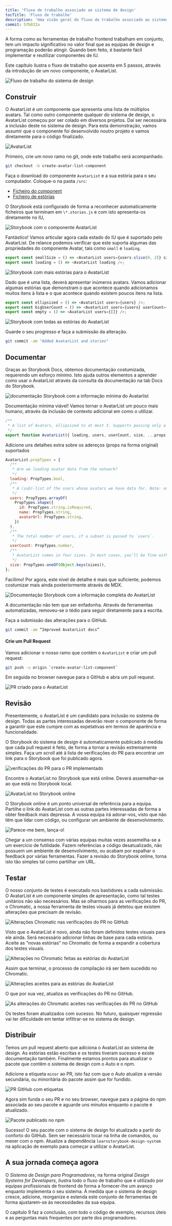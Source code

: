 ```yaml
---
title: 'Fluxo de trabalho associado ao sistema de design'
tocTitle: 'Fluxo de trabalho'
description: 'Uma visão geral do fluxo de trabalho associado ao sistema de design para programadores frontend'
commit: 5fb832a
---
```


A forma como as ferramentas de trabalho frontend trabalham em conjunto, tem um impacto significativo no valor final que as equipas de design e programação poderão atingir. Quando bem feito, é bastante fácil implementar e reutilizar componentes de IU. 

Este capítulo ilustra o fluxo de trabalho que assenta em 5 passos, através 
da introdução de um novo componente, o AvatarList.

![Fluxo de trabalho do sistema de design](/design-systems-for-developers/design-system-workflow-horizontal.jpg)

## Construir

O AvatarList é um componente que apresenta uma lista de múltiplos avatars. Tal como outro componente qualquer do sistema de design, o AvatarList começou por ser colado em diversos projetos. Daí ser necessária a inclusão deste no sistema de design. Para esta demonstração, vamos assumir que o componente foi desenvolvido noutro projeto e vamos diretamente para o código finalizado.

![AvatarList](/design-systems-for-developers/AvatarList.jpg)

Primeiro, crie um novo ramo no git, onde este trabalho será acompanhado.

```bash
git checkout -b create-avatar-list-component
```

Faça o download do componente `AvatarList` e a sua estória para o seu computador. Coloque-o na pasta `/src`:

- [Ficheiro do component](https://raw.githubusercontent.com/chromaui/learnstorybook-design-system/2347a5e8b27635f39091728d0845ff7a2ded3699/src/AvatarList.js)
- [Ficheiro de estórias](https://raw.githubusercontent.com/chromaui/learnstorybook-design-system/2347a5e8b27635f39091728d0845ff7a2ded3699/src/AvatarList.stories.js)

O Storybook está configurado de forma a reconhecer automaticamente ficheiros que terminam em `\*.stories.js` e com isto apresenta-os diretamente no IU,

![Storybook com o componente AvatarList](/design-systems-for-developers/storybook-with-avatarlist.png)

Fantástico! Vamos articular agora cada estado do IU que é suportado pelo AvatarList. De relance podemos verificar que este suporta algumas das propriedades do componente Avatar, tais como `small` e `loading`.

```javascript
export const smallSize = () => <AvatarList users={users.slice(0, 2)} size="small" />;
export const loading = () => <AvatarList loading />;
```

![Storybook com mais estórias para o AvatarList](/design-systems-for-developers/storybook-with-avatarlist-loading.png)

Dado que é uma lista, deverá apresentar inúmeros avatars. Vamos adicionar algumas estórias que demonstram o que acontece quando adicionamos muitos itens à lista e o que acontece quando existem poucos itens na lista.

```javascript
export const ellipsized = () => <AvatarList users={users} />;
export const bigUserCount = () => <AvatarList users={users} userCount={100} />;
export const empty = () => <AvatarList users={[]} />;
```

![Storybook com todas as estórias do AvatarList](/design-systems-for-developers/storybook-with-all-avatarlist-stories.png)

Guarde o seu progresso e faça a submissão da alteração.

```bash
git commit -am "Added AvatarList and stories"
```

## Documentar

Graças ao Storybook Docs, obtemos documentação costumizada, requerendo um esforço mínimo. Isto ajuda outros elementos a aprender como usar o AvatarList através da consulta da documentação na tab Docs do Storybook.

![documentação Storybook com a informação mínima do Avatarlist](/design-systems-for-developers/storybook-docs-minimal-avatarlist.png)

Documentação mínima viável! Vamos tornar o AvatarList um pouco mais humano, através da inclusão de contexto adicional em como o utilizar.

```javascript
/**
 * A list of Avatars, ellipsized to at most 3. Supports passing only a subset of the total user count.
 */
export function AvatarList({ loading, users, userCount, size, ...props }) {
```

Adicione uns detalhes extra sobre os adereços (props na forma original) suportados

```javascript
AvatarList.propTypes = {
  /**
   * Are we loading avatar data from the network?
   */
  loading: PropTypes.bool,
  /**
   * A (sub)-list of the users whose avatars we have data for. Note: only 3 will be displayed.
   */
  users: PropTypes.arrayOf(
    PropTypes.shape({
      id: PropTypes.string.isRequired,
      name: PropTypes.string,
      avatarUrl: PropTypes.string,
    })
  ),
  /**
   * The total number of users, if a subset is passed to `users`.
   */
  userCount: PropTypes.number,
  /**
   * AvatarList comes in four sizes. In most cases, you’ll be fine with `medium`.
   */
  size: PropTypes.oneOf(Object.keys(sizes)),
};
```
Facílimo! Por agora, este nível de detalhe é mais que suficiente, podemos costumizar mais ainda posteriormente através de MDX.

![Documentação Storybook com a informação completa do AvatarList](/design-systems-for-developers/storybook-docs-full-avatarlist.png)

A documentação não tem que ser enfadonha. Através de ferramentas automatizadas, removeu-se o tédio para seguir diretamente para a escrita.

Faça a submissão das alterações para o GitHub.

```bash
git commit -am “Improved AvatarList docs”
```

<h4>Crie um Pull Request</h4>

Vamos adicionar o nosso ramo que contém o `AvatarList` e criar um pull request:

```bash
git push -u origin `create-avatar-list-component`
```

Em seguida no browser navegue para o GitHub e abra um pull request.

![PR criado para o AvatarList](/design-systems-for-developers/github-pr-create-avatarlist.png)

## Revisão

Presentemente, o AvatarList é um candidato para inclusão no sistema de design. Todas as partes interessadas deverão rever o componente de forma a garantir que este cumpre com as expetativas em termos de aparência e funcionalidade.

O Storybook do sistema de design é automaticamente publicado á medida que cada pull request é feito, de forma a tornar a revisão extremamente simples. Faça um scroll até à lista de verificações do PR para encontrar um link para o Storybook que foi publicado agora.

![verificações do PR para o PR implementado](/design-systems-for-developers/github-pr-checks-deployed.png)

Encontre o AvatarList no Storybook que está online. Deverá assemelhar-se ao que está no Storybook local.

![AvatarList no Storybook online](/design-systems-for-developers/netlify-deployed-avatarlist-stories.png)

O Storybook online é um ponto universal de referência para a equipa. Partilhe o link do AvatarList com as outras partes interessadas de forma a obter feedback mais depressa. A vossa equipa irá adorar-vos, visto que não têm que lidar com código, ou configurar um ambiente de desenvolvimento.

![Parece-me bem, lança-o!](/design-systems-for-developers/visual-review-shipit.png)

Chegar a um consenso com várias equipas muitas vezes assemelha-se a um exercício de futilidade. Fazem referências a código desatualizado, não possuem um ambiente de desenvolvimento, ou acabam por espalhar o feedback por várias ferramentas. Fazer a revisão do Storybook online, torna isto tão simples tal como partilhar um URL.

## Testar

O nosso conjunto de testes é executado nos bastidores a cada submissão. O AvatarList é um componente simples de apresentação, como tal testes unitários não são necessários. Mas se olharmos para as verificações do PR, o Chromatic, a nossa ferramenta de testes visuais já detetou que existem alterações que precisam de revisão.

![Alterações Chromatic nas verificações do PR no GitHub](/design-systems-for-developers/github-pr-checks-chromatic-changes.png)

Visto que o AvatarList é novo, ainda não foram definidos testes visuais para ele ainda. Será necessário adicionar linhas de base para cada estória. Aceite as "novas estórias" no Chromatic de forma a expandir a cobertura dos testes visuais.

![Alterações no Chromatic feitas as estórias do AvatarList](/design-systems-for-developers/chromatic-avatarlist-changes.png)

Assim que terminar, o processo de compilação irá ser bem sucedido no Chromatic.

![Alterações aceites para as estórias do AvatarList](/design-systems-for-developers/chromatic-avatarlist-changes-accepted.png)

O que por sua vez, atualiza as verificações do PR no GitHub.

![As alterações do Chromatic aceites nas verificações do PR no GitHub](/design-systems-for-developers/github-pr-checks-chromatic-changes-accepted.png)

Os testes foram atualizados com sucesso. No futuro, quaisquer regressão vai ter dificuldade em tentar infiltrar-se no sistema de design.

## Distribuir

Temos um pull request aberto que adiciona o AvatarList ao sistema de design. As estórias estão escritas e os testes tiveram sucesso e existe documentação também. Finalmente estamos prontos para atualizar o pacote que contêm o sistema de design com o Auto e o npm.

Adicione a etiqueta `minor` ao PR, isto faz com que o Auto atualize a versão secundária, ou minoritária do pacote assim que for fundido.

![PR GitHub com etiquetas](/design-systems-for-developers/github-pr-labelled.png)

Agora sim funda o seu PR e no seu browser, navegue para a página do npm associada ao seu pacote e aguarde uns minutos enquanto o pacote é atualizado.


![Pacote publicado no npm](/design-systems-for-developers/npm-published-package.png)

Sucesso! O seu pacote com o sistema de design foi atualizado a partir do conforto do GitHub. Sem ser necessário tocar na linha de comandos, ou mexer com o npm. Atualize a dependência `learnstorybook-design-system` na aplicação de exemplo para começar a utilizar o AvatarList.

## A sua jornada começa agora

O _Sistema de Design para Programadores_, na forma original _Design Systems for Developers_, ilustra todo o fluxo de trabalho que é utilizado por equipas profissionais de frontend de forma a fornecer-lhe um avanço enquanto implementa o seu sistema. À medida que o sistema de design cresce, adicione, reorganize e estenda este conjunto de ferramentas de forma ajustarem-se ás necessidades da sua equipa.

O capítulo 9 faz a conclusão, com todo o código de exemplo, recursos úteis e as perguntas mais frequentes por parte dos programadores.
